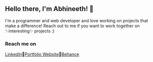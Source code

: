 ## Hello there, I'm Abhineeth! 👋

I'm a programmer and web developer and love working on projects that make a difference! Reach out to me if you want to work together on ✨interesting✨ projects :)

### Reach me on
[LinkedIn](https://www.linkedin.com/in/aadiraju/)🌟[Portfolio Website](https://www.aadiraju.com/)🌟[Behance](https://www.behance.net/abhineeadiraju)

<!--
**aadiraju/aadiraju** is a ✨ _special_ ✨ repository because its `README.md` (this file) appears on your GitHub profile.

Here are some ideas to get you started:

- 🔭 I’m currently working on ...
- 🌱 I’m currently learning ...
- 👯 I’m looking to collaborate on ...
- 🤔 I’m looking for help with ...
- 💬 Ask me about ...
- 📫 How to reach me: ...
- 😄 Pronouns: ...
- ⚡ Fun fact: ...
-->

